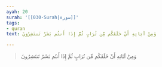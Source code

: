 ```yaml
---
ayah: 20
surah: '[[030-Surah|سورة]]'
tags:
- quran
text: وَمِنْ آيَاتِهِ أَنْ خَلَقَكُم مِّن تُرَابٍ ثُمَّ إِذَا أَنتُم بَشَرٌ تَنتَشِرُونَ

---
```

> وَمِنْ آيَاتِهِ أَنْ خَلَقَكُم مِّن تُرَابٍ ثُمَّ إِذَا أَنتُم بَشَرٌ تَنتَشِرُونَ

